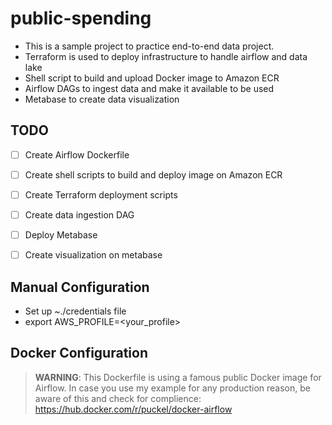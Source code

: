 # public-spending

* This is a sample project to practice end-to-end data project.
* Terraform is used to deploy infrastructure to handle airflow and data lake
* Shell script to build and upload Docker image to Amazon ECR
* Airflow DAGs to ingest data and make it available to be used
* Metabase to create data visualization

## TODO
- [ ] Create Airflow Dockerfile
- [ ] Create shell scripts to build and deploy image on Amazon ECR
- [ ] Create Terraform deployment scripts
- [ ] Create data ingestion DAG
- [ ] Deploy Metabase
- [ ] Create visualization on metabase


## Manual Configuration
* Set up ~./credentials file
* export AWS_PROFILE=<your_profile>

## Docker Configuration
> **WARNING**: This Dockerfile is using a famous public Docker image for Airflow. In case you use my example for any production reason, be aware of this and check for complience: https://hub.docker.com/r/puckel/docker-airflow